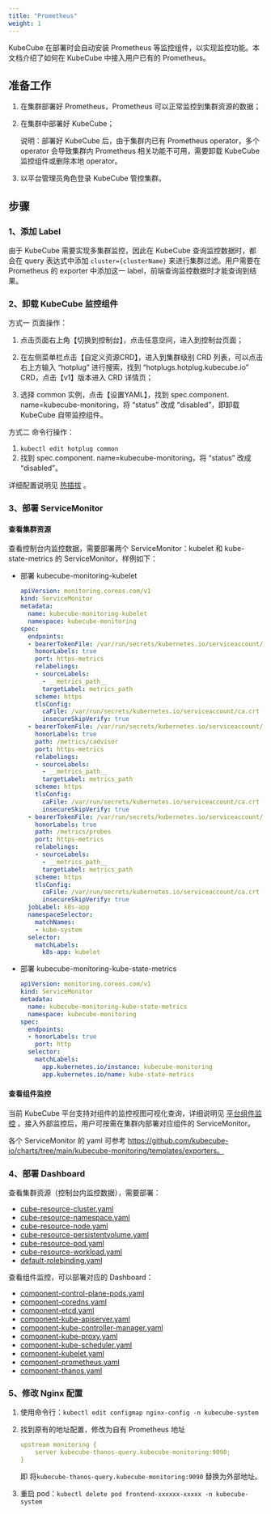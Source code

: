 ```yaml
---
title: "Prometheus"
weight: 1
---
```


KubeCube 在部署时会自动安装 Prometheus 等监控组件，以实现监控功能。本文档介绍了如何在 KubeCube 中接入用户已有的 Prometheus。

## 准备工作

1. 在集群部署好 Prometheus，Prometheus 可以正常监控到集群资源的数据；

2. 在集群中部署好 KubeCube；

   说明：部署好 KubeCube 后，由于集群内已有 Prometheus operator，多个 operator 会导致集群内 Prometheus 相关功能不可用，需要卸载 KubeCube 监控组件或删除本地 operator。

3. 以平台管理员角色登录 KubeCube 管控集群。

## 步骤

### 1、添加 Label

由于 KubeCube 需要实现多集群监控，因此在 KubeCube 查询监控数据时，都会在 query 表达式中添加 `cluster={clusterName}` 来进行集群过滤。用户需要在 Prometheus 的 exporter 中添加这一 label，前端查询监控数据时才能查询到结果。

### 2、卸载 KubeCube 监控组件

方式一 页面操作：

1. 点击页面右上角【切换到控制台】，点击任意空间，进入到控制台页面；

2. 在左侧菜单栏点击【自定义资源CRD】，进入到集群级别 CRD 列表，可以点击右上方输入 “hotplug” 进行搜索，找到 “hotplugs.hotplug.kubecube.io” CRD，点击【v1】版本进入 CRD 详情页；

3. 选择 common 实例，点击【设置YAML】，找到 spec.component. name=kubecube-monitoring，将 “status” 改成 “disabled”，即卸载 KubeCube 自带监控组件。

方式二 命令行操作：

1. `kubectl edit hotplug common`
2. 找到 spec.component. name=kubecube-monitoring，将 “status” 改成 “disabled”。

详细配置说明见 [热插拔](https://www.kubecube.io/docs/installation-guide/enable-plugins/) 。

### 3、部署 ServiceMonitor

#### 查看集群资源

查看控制台内监控数据，需要部署两个 ServiceMonitor：kubelet 和 kube-state-metrics 的 ServiceMonitor，样例如下：

- 部署 kubecube-monitoring-kubelet

  ```yaml
  apiVersion: monitoring.coreos.com/v1
  kind: ServiceMonitor
  metadata:
    name: kubecube-monitoring-kubelet
    namespace: kubecube-monitoring
  spec:
    endpoints:
    - bearerTokenFile: /var/run/secrets/kubernetes.io/serviceaccount/token
      honorLabels: true
      port: https-metrics
      relabelings:
      - sourceLabels:
        - __metrics_path__
        targetLabel: metrics_path
      scheme: https
      tlsConfig:
        caFile: /var/run/secrets/kubernetes.io/serviceaccount/ca.crt
        insecureSkipVerify: true
    - bearerTokenFile: /var/run/secrets/kubernetes.io/serviceaccount/token
      honorLabels: true
      path: /metrics/cadvisor
      port: https-metrics
      relabelings:
      - sourceLabels:
        - __metrics_path__
        targetLabel: metrics_path
      scheme: https
      tlsConfig:
        caFile: /var/run/secrets/kubernetes.io/serviceaccount/ca.crt
        insecureSkipVerify: true
    - bearerTokenFile: /var/run/secrets/kubernetes.io/serviceaccount/token
      honorLabels: true
      path: /metrics/probes
      port: https-metrics
      relabelings:
      - sourceLabels:
        - __metrics_path__
        targetLabel: metrics_path
      scheme: https
      tlsConfig:
        caFile: /var/run/secrets/kubernetes.io/serviceaccount/ca.crt
        insecureSkipVerify: true
    jobLabel: k8s-app
    namespaceSelector:
      matchNames:
      - kube-system
    selector:
      matchLabels:
        k8s-app: kubelet
  ```

- 部署 kubecube-monitoring-kube-state-metrics

  ```yaml
  apiVersion: monitoring.coreos.com/v1
  kind: ServiceMonitor
  metadata:
    name: kubecube-monitoring-kube-state-metrics
    namespace: kubecube-monitoring
  spec:
    endpoints:
    - honorLabels: true
      port: http
    selector:
      matchLabels:
        app.kubernetes.io/instance: kubecube-monitoring
        app.kubernetes.io/name: kube-state-metrics
  ```

#### 查看组件监控

当前 KubeCube 平台支持对组件的监控视图可视化查询，详细说明见 [平台组件监控](https://www.kubecube.io/docs/user-guide/monitoring/component-monitoring/) 。接入外部监控后，用户可按需在集群内部署对应组件的 ServiceMonitor。

各个 ServiceMonitor 的 yaml 可参考 https://github.com/kubecube-io/charts/tree/main/kubecube-monitoring/templates/exporters。

### 4、部署 Dashboard

查看集群资源（控制台内监控数据），需要部署：

- [cube-resource-cluster.yaml](https://github.com/kubecube-io/charts/blob/main/kubecube-monitoring/templates/kubecube-addon/dashboards/cube-resource-cluster.yaml)
- [cube-resource-namespace.yaml](https://github.com/kubecube-io/charts/blob/main/kubecube-monitoring/templates/kubecube-addon/dashboards/cube-resource-namespace.yaml)
- [cube-resource-node.yaml](https://github.com/kubecube-io/charts/blob/main/kubecube-monitoring/templates/kubecube-addon/dashboards/cube-resource-node.yaml)
- [cube-resource-persistentvolume.yaml](https://github.com/kubecube-io/charts/blob/main/kubecube-monitoring/templates/kubecube-addon/dashboards/cube-resource-persistentvolume.yaml)
- [cube-resource-pod.yaml](https://github.com/kubecube-io/charts/blob/main/kubecube-monitoring/templates/kubecube-addon/dashboards/cube-resource-pod.yaml)
- [cube-resource-workload.yaml](https://github.com/kubecube-io/charts/blob/main/kubecube-monitoring/templates/kubecube-addon/dashboards/cube-resource-workload.yaml)
- [default-rolebinding.yaml](https://github.com/kubecube-io/charts/blob/main/kubecube-monitoring/templates/kubecube-addon/dashboards/default-rolebinding.yaml)

查看组件监控，可以部署对应的 Dashboard：

- [component-control-plane-pods.yaml](https://github.com/kubecube-io/charts/blob/main/kubecube-monitoring/templates/kubecube-addon/dashboards/component-control-plane-pods.yaml)
- [component-coredns.yaml](https://github.com/kubecube-io/charts/blob/main/kubecube-monitoring/templates/kubecube-addon/dashboards/component-coredns.yaml)
- [component-etcd.yaml](https://github.com/kubecube-io/charts/blob/main/kubecube-monitoring/templates/kubecube-addon/dashboards/component-etcd.yaml)
- [component-kube-apiserver.yaml](https://github.com/kubecube-io/charts/blob/main/kubecube-monitoring/templates/kubecube-addon/dashboards/component-kube-apiserver.yaml)
- [component-kube-controller-manager.yaml](https://github.com/kubecube-io/charts/blob/main/kubecube-monitoring/templates/kubecube-addon/dashboards/component-kube-controller-manager.yaml)
- [component-kube-proxy.yaml](https://github.com/kubecube-io/charts/blob/main/kubecube-monitoring/templates/kubecube-addon/dashboards/component-kube-proxy.yaml)
- [component-kube-scheduler.yaml](https://github.com/kubecube-io/charts/blob/main/kubecube-monitoring/templates/kubecube-addon/dashboards/component-kube-scheduler.yaml)
- [component-kubelet.yaml](https://github.com/kubecube-io/charts/blob/main/kubecube-monitoring/templates/kubecube-addon/dashboards/component-kubelet.yaml)
- [component-prometheus.yaml](https://github.com/kubecube-io/charts/blob/main/kubecube-monitoring/templates/kubecube-addon/dashboards/component-prometheus.yaml)
- [component-thanos.yaml](https://github.com/kubecube-io/charts/blob/main/kubecube-monitoring/templates/kubecube-addon/dashboards/component-thanos.yaml)

### 5、修改 Nginx 配置

1. 使用命令行：`kubectl edit configmap nginx-config -n kubecube-system`

2. 找到原有的地址配置，修改为自有 Prometheus 地址

    ```yaml
    upstream monitoring {
        server kubecube-thanos-query.kubecube-monitoring:9090;
    }
    ```
    
    即 将`kubecube-thanos-query.kubecube-monitoring:9090` 替换为外部地址。

3. 重启 pod：`kubectl delete pod frontend-xxxxxx-xxxxx -n kubecube-system`

### 